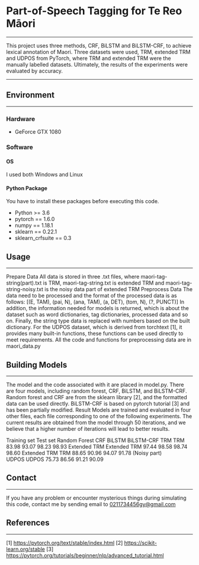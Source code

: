 # Part-of-Speech Tagging for Te Reo Māori
---

This project uses three methods, CRF, BiLSTM and BiLSTM-CRF, to achieve lexical annotation of Maori. Three datasets were used, TRM, extended TRM and UDPOS from PyTorch, where TRM and extended TRM were the manually labelled datasets. Ultimately, the results of the experiments were evaluated by accuracy.

---

## Environment
---

### Hardware
* GeForce GTX 1080
### Software
#### OS
I used both Windows and Linux
#### Python Package
You have to install these packages before executing this code.
* Python >= 3.6
*	pytorch == 1.6.0
*	numpy == 1.18.1
*	sklearn == 0.22.1
*	sklearn_crfsuite == 0.3

## Usage
---

Prepare Data
All data is stored in three .txt files, where maori-tag-string(part).txt is TRM, maori-tag-string.txt is extended TRM and maori-tag-string-noisy.txt is the noisy data part of extended TRM
Preprocess Data
The data need to be processed and the format of the processed data is as follows:
[(E, TAM), (pai, N), (ana, TAM), (a, DET), (tom, N), (?, PUNCT)]
In addition, the information needed for models is returned, which is about the dataset such as word dictionaries, tag dictionaries, processed data and so on. Finally, the string type data is replaced with numbers based on the built dictionary. 
For the UDPOS dataset, which is derived from torchtext [1], it provides many built-in functions, these functions can be used directly to meet requirements.
All the code and functions for preprocessing data are in maori_data.py

## Building Models
---

The model and the code associated with it are placed in model.py. There are four models, including random forest, CRF, BiLSTM, and BiLSTM-CRF. Random forest and CRF are from the sklearn library [2], and the formatted data can be used directly. BiLSTM-CRF is based on pytorch tutorial [3] and has been partially modified.
Result
Models are trained and evaluated in four other files, each file corresponding to one of the following experiments. The current results are obtained from the model through 50 iterations, and we believe that a higher number of iterations will lead to better results.

Training set	Test set	Random Forest	CRF	BiLSTM	BiLSTM-CRF
TRM	        TRM	        83.98	        93.07	98.23	98.93
Extended TRM	Extended TRM	97.44	        98.58	98.74	98.60
Extended TRM    TRM	        88.65	        90.96	94.07	91.78
(Noisy part)	
UDPOS	        UDPOS	        75.73	        86.56	91.21	90.09

## Contact
---

If you have any problem or encounter mysterious things during simulating this code, contact me by sending email to 0211734456gy@gmail.com

## References
---

[1]	https://pytorch.org/text/stable/index.html
[2]	https://scikit-learn.org/stable
[3]	https://pytorch.org/tutorials/beginner/nlp/advanced_tutorial.html
